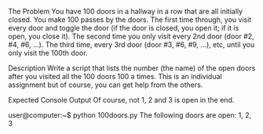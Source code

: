 The Problem
You have 100 doors in a hallway in a row that are all initially closed. You make 100 passes by the doors. The first time through, you visit every door and toggle the door (if the door is closed, you open it; if it is open, you close it). The second time you only visit every 2nd door (door #2, #4, #6, ...). The third time, every 3rd door (door #3, #6, #9, ...), etc, until you only visit the 100th door.

Description
Write a script that lists the number (the name) of the open doors after you visited all the 100 doors 100 a times. This is an individual assignment but of course, you can get help from the others.

Expected Console Output
Of course, not 1, 2 and 3 is open in the end.

user@computer:~$ python 100doors.py
The following doors are open: 1, 2, 3

